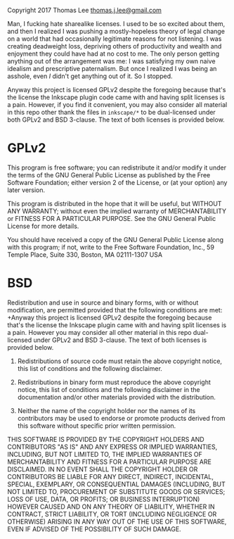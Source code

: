 Copyright 2017 Thomas Lee <thomas.j.lee@gmail.com>

Man, I fucking hate sharealike licenses. I used to be so excited about them, and then I realized I was pushing a mostly-hopeless theory of legal change on a world that had occasionally legitimate reasons for not listening. I was creating deadweight loss, depriving others of productivity and wealth and enjoyment they could have had at no cost to me. The only person getting anything out of the arrangement was me: I was satisfying my own naive idealism and prescriptive paternalism. But once I realized I was being an asshole, even _I_ didn't get anything out of it. So I stopped.

Anyway this project is licensed GPLv2 despite the foregoing because that's the license the Inkscape plugin code came with and having split licenses is a pain. However, if you find it convenient, you may also consider all material in this repo other thank the files in `inkscape/*` to be dual-licensed under both GPLv2 and BSD 3-clause. The text of both licenses is provided below.

# GPLv2

This program is free software; you can redistribute it and/or modify
it under the terms of the GNU General Public License as published by
the Free Software Foundation; either version 2 of the License, or
(at your option) any later version.

This program is distributed in the hope that it will be useful,
but WITHOUT ANY WARRANTY; without even the implied warranty of
MERCHANTABILITY or FITNESS FOR A PARTICULAR PURPOSE.  See the
GNU General Public License for more details.

You should have received a copy of the GNU General Public License
along with this program; if not, write to the Free Software
Foundation, Inc., 59 Temple Place, Suite 330, Boston, MA  02111-1307  USA

# BSD

Redistribution and use in source and binary forms, with or without modification, are permitted provided that the following conditions are met:
+Anyway this project is licensed GPLv2 despite the foregoing because that's the license the Inkscape plugin came with and having split licenses is a pain. However you may consider all other material in this repo dual-licensed under GPLv2 and BSD 3-clause. The text of both licenses is provided below.

1. Redistributions of source code must retain the above copyright notice, this list of conditions and the following disclaimer.

2. Redistributions in binary form must reproduce the above copyright notice, this list of conditions and the following disclaimer in the documentation and/or other materials provided with the distribution.

3. Neither the name of the copyright holder nor the names of its contributors may be used to endorse or promote products derived from this software without specific prior written permission.

THIS SOFTWARE IS PROVIDED BY THE COPYRIGHT HOLDERS AND CONTRIBUTORS "AS IS" AND ANY EXPRESS OR IMPLIED WARRANTIES, INCLUDING, BUT NOT LIMITED TO, THE IMPLIED WARRANTIES OF MERCHANTABILITY AND FITNESS FOR A PARTICULAR PURPOSE ARE DISCLAIMED. IN NO EVENT SHALL THE COPYRIGHT HOLDER OR CONTRIBUTORS BE LIABLE FOR ANY DIRECT, INDIRECT, INCIDENTAL, SPECIAL, EXEMPLARY, OR CONSEQUENTIAL DAMAGES (INCLUDING, BUT NOT LIMITED TO, PROCUREMENT OF SUBSTITUTE GOODS OR SERVICES; LOSS OF USE, DATA, OR PROFITS; OR BUSINESS INTERRUPTION) HOWEVER CAUSED AND ON ANY THEORY OF LIABILITY, WHETHER IN CONTRACT, STRICT LIABILITY, OR TORT (INCLUDING NEGLIGENCE OR OTHERWISE) ARISING IN ANY WAY OUT OF THE USE OF THIS SOFTWARE, EVEN IF ADVISED OF THE POSSIBILITY OF SUCH DAMAGE.